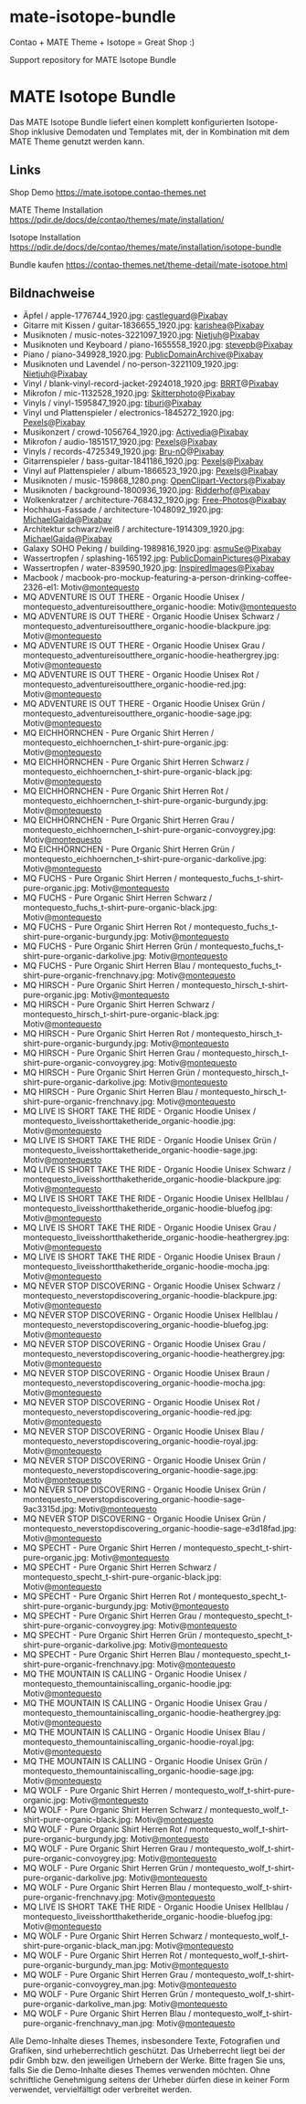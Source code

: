 # mate-isotope-bundle
Contao + MATE Theme + Isotope = Great Shop :)

Support repository for MATE Isotope Bundle

# MATE Isotope Bundle

Das MATE Isotope Bundle liefert einen komplett konfigurierten Isotope-Shop inklusive Demodaten und Templates mit, der in Kombination mit dem MATE Theme genutzt werden kann.

## Links

Shop Demo
https://mate.isotope.contao-themes.net

MATE Theme Installation
https://pdir.de/docs/de/contao/themes/mate/installation/

Isotope Installation
https://pdir.de/docs/de/contao/themes/mate/installation/isotope-bundle

Bundle kaufen
https://contao-themes.net/theme-detail/mate-isotope.html

## Bildnachweise

* Äpfel / apple-1776744_1920.jpg: [castleguard](https://pixabay.com/users/castleguard-2970404/)@[Pixabay](https://pixabay.com/photos/apple-autumn-leaf-still-life-1776744/)
* Gitarre mit Kissen / guitar-1836655_1920.jpg: [karishea](https://pixabay.com/users/karishea-10087552/)@[Pixabay](https://pixabay.com/photos/guitar-music-acoustic-guitar-1836655/)
* Musiknoten / music-notes-3221097_1920.jpg: [Nietjuh](https://pixabay.com/users/nietjuh-2218222/)@[Pixabay](https://pixabay.com/photos/music-notes-music-melody-sound-3221097/)
* Musiknoten und Keyboard / piano-1655558_1920.jpg: [stevepb](https://pixabay.com/users/stevepb-282134/)@[Pixabay](https://pixabay.com/photos/piano-music-score-music-sheet-1655558/)
* Piano / piano-349928_1920.jpg: [PublicDomainArchive](https://pixabay.com/users/publicdomainarchive-262011/)@[Pixabay](https://pixabay.com/photos/piano-grand-piano-musical-instrument-349928/)
* Musiknoten und Lavendel / no-person-3221109_1920.jpg: [Nietjuh](https://pixabay.com/users/nietjuh-2218222/)@[Pixabay](https://pixabay.com/photos/no-person-paper-lavender-background-3221109/)
* Vinyl / blank-vinyl-record-jacket-2924018_1920.jpg: [BRRT](https://pixabay.com/users/brrt-122519/)@[Pixabay](https://pixabay.com/photos/blank-vinyl-record-jacket-record-2924018/)
* Mikrofon / mic-1132528_1920.jpg: [Skitterphoto](https://pixabay.com/users/skitterphoto-324082/)@[Pixabay](https://pixabay.com/photos/mic-microphone-sound-check-sing-1132528/)
* Vinyls / vinyl-1595847_1920.jpg: [tiburi](https://pixabay.com/users/tiburi-2851152/)@[Pixabay](https://pixabay.com/photos/vinyl-retro-plastic-old-black-1595847/)
* Vinyl und Plattenspieler / electronics-1845272_1920.jpg: [Pexels](https://pixabay.com/users/pexels-2286921/)@[Pixabay](https://pixabay.com/photos/electronics-music-music-player-1845272/)
* Musikonzert / crowd-1056764_1920.jpg: [Activedia](https://pixabay.com/users/activedia-665768/)@[Pixabay](https://pixabay.com/photos/crowd-dance-party-people-1056764/)
* Mikrofon / audio-1851517_1920.jpg: [Pexels](https://pixabay.com/users/pexels-2286921/)@[Pixabay](https://pixabay.com/photos/audio-microphone-bokeh-bright-1851517/)
* Vinyls / records-4725349_1920.jpg: [Bru-nO](https://pixabay.com/users/bru-no-1161770/)@[Pixabay](https://pixabay.com/photos/records-vinyl-music-4725349/)
* Gitarrenspieler / bass-guitar-1841186_1920.jpg: [Pexels](https://pixabay.com/users/pexels-2286921/)@[Pixabay](https://pixabay.com/photos/bass-guitar-chord-close-up-1841186/)
* Vinyl auf Plattenspieler / album-1866523_1920.jpg: [Pexels](https://pixabay.com/users/pexels-2286921/)@[Pixabay](https://pixabay.com/photos/album-vinyl-record-player-record-1866523/)
* Musiknoten / music-159868_1280.png: [OpenClipart-Vectors](https://pixabay.com/users/openclipart-vectors-30363/)@[Pixabay](https://pixabay.com/vectors/music-notes-clef-159868/)
* Musiknoten / background-1800936_1920.jpg: [Ridderhof](https://pixabay.com/users/ridderhof-3351731/)@[Pixabay](https://pixabay.com/illustrations/background-music-nuts-music-notes-1800936/)
* Wolkenkratzer / architecture-768432_1920.jpg: [Free-Photos](https://pixabay.com/de/users/free-photos-242387/)@[Pixabay](https://pixabay.com/de/photos/architektur-wolkenkratzer-768432/)
* Hochhaus-Fassade / architecture-1048092_1920.jpg: [MichaelGaida](https://pixabay.com/de/users/michaelgaida-652234/)@[Pixabay](https://pixabay.com/de/photos/architektur-modern-gebäude-fassade-1048092/)
* Architektur schwarz/weiß / architecture-1914309_1920.jpg: [MichaelGaida](https://pixabay.com/de/users/michaelgaida-652234/)@[Pixabay](https://pixabay.com/de/photos/gebäude-architektur-1989816/)
* Galaxy SOHO Peking / building-1989816_1920.jpg: [asmuSe]()@[Pixabay](https://pixabay.com/de/users/asmuse-3280612/)
* Wassertropfen / splashing-165192.jpg: [PublicDomainPictures](https://pixabay.com/de/users/publicdomainpictures-14/)@[Pixabay](https://pixabay.com/de/photos/plantschen-spritzen-aqua-wasser-165192/)
* Wassertropfen / water-839590_1920.jpg: [InspiredImages](https://pixabay.com/de/users/inspiredimages-57296/)@[Pixabay](https://pixabay.com/de/photos/wasser-tropfen-blau-flüssigkeit-839590/)
* Macbook / macbook-pro-mockup-featuring-a-person-drinking-coffee-2326-el1: Motiv@[montequesto](https://montequesto.de/)
* MQ ADVENTURE IS OUT THERE - Organic Hoodie Unisex / montequesto_adventureisoutthere_organic-hoodie: Motiv@[montequesto](https://montequesto.de/)
* MQ ADVENTURE IS OUT THERE - Organic Hoodie Unisex Schwarz / montequesto_adventureisoutthere_organic-hoodie-blackpure.jpg: Motiv@[montequesto](https://montequesto.de/)
* MQ ADVENTURE IS OUT THERE - Organic Hoodie Unisex Grau / montequesto_adventureisoutthere_organic-hoodie-heathergrey.jpg: Motiv@[montequesto](https://montequesto.de/)
* MQ ADVENTURE IS OUT THERE - Organic Hoodie Unisex Rot / montequesto_adventureisoutthere_organic-hoodie-red.jpg: Motiv@[montequesto](https://montequesto.de/)
* MQ ADVENTURE IS OUT THERE - Organic Hoodie Unisex Grün / montequesto_adventureisoutthere_organic-hoodie-sage.jpg: Motiv@[montequesto](https://montequesto.de/)
* MQ EICHHÖRNCHEN - Pure Organic Shirt Herren / montequesto_eichhoernchen_t-shirt-pure-organic.jpg: Motiv@[montequesto](https://montequesto.de/)
* MQ EICHHÖRNCHEN - Pure Organic Shirt Herren Schwarz / montequesto_eichhoernchen_t-shirt-pure-organic-black.jpg: Motiv@[montequesto](https://montequesto.de/)
* MQ EICHHÖRNCHEN - Pure Organic Shirt Herren Rot / montequesto_eichhoernchen_t-shirt-pure-organic-burgundy.jpg: Motiv@[montequesto](https://montequesto.de/)
* MQ EICHHÖRNCHEN - Pure Organic Shirt Herren Grau / montequesto_eichhoernchen_t-shirt-pure-organic-convoygrey.jpg: Motiv@[montequesto](https://montequesto.de/)
* MQ EICHHÖRNCHEN - Pure Organic Shirt Herren Grün / montequesto_eichhoernchen_t-shirt-pure-organic-darkolive.jpg: Motiv@[montequesto](https://montequesto.de/)
* MQ FUCHS - Pure Organic Shirt Herren / montequesto_fuchs_t-shirt-pure-organic.jpg: Motiv@[montequesto](https://montequesto.de/)
* MQ FUCHS - Pure Organic Shirt Herren Schwarz / montequesto_fuchs_t-shirt-pure-organic-black.jpg: Motiv@[montequesto](https://montequesto.de/)
* MQ FUCHS - Pure Organic Shirt Herren Rot / montequesto_fuchs_t-shirt-pure-organic-burgundy.jpg: Motiv@[montequesto](https://montequesto.de/)
* MQ FUCHS - Pure Organic Shirt Herren Grün / montequesto_fuchs_t-shirt-pure-organic-darkolive.jpg: Motiv@[montequesto](https://montequesto.de/)
* MQ FUCHS - Pure Organic Shirt Herren Blau / montequesto_fuchs_t-shirt-pure-organic-frenchnavy.jpg: Motiv@[montequesto](https://montequesto.de/)
* MQ HIRSCH - Pure Organic Shirt Herren / montequesto_hirsch_t-shirt-pure-organic.jpg: Motiv@[montequesto](https://montequesto.de/)
* MQ HIRSCH - Pure Organic Shirt Herren Schwarz / montequesto_hirsch_t-shirt-pure-organic-black.jpg: Motiv@[montequesto](https://montequesto.de/)
* MQ HIRSCH - Pure Organic Shirt Herren Rot / montequesto_hirsch_t-shirt-pure-organic-burgundy.jpg: Motiv@[montequesto](https://montequesto.de/)
* MQ HIRSCH - Pure Organic Shirt Herren Grau / montequesto_hirsch_t-shirt-pure-organic-convoygrey.jpg: Motiv@[montequesto](https://montequesto.de/)
* MQ HIRSCH - Pure Organic Shirt Herren Grün / montequesto_hirsch_t-shirt-pure-organic-darkolive.jpg: Motiv@[montequesto](https://montequesto.de/)
* MQ HIRSCH - Pure Organic Shirt Herren Blau / montequesto_hirsch_t-shirt-pure-organic-frenchnavy.jpg: Motiv@[montequesto](https://montequesto.de/)
* MQ LIVE IS SHORT TAKE THE RIDE - Organic Hoodie Unisex / montequesto_liveisshorttaketheride_organic-hoodie.jpg: Motiv@[montequesto](https://montequesto.de/)
* MQ LIVE IS SHORT TAKE THE RIDE - Organic Hoodie Unisex Grün / montequesto_liveisshorttaketheride_organic-hoodie-sage.jpg: Motiv@[montequesto](https://montequesto.de/)
* MQ LIVE IS SHORT TAKE THE RIDE - Organic Hoodie Unisex Schwarz / montequesto_liveisshortthaketheride_organic-hoodie-blackpure.jpg: Motiv@[montequesto](https://montequesto.de/)
* MQ LIVE IS SHORT TAKE THE RIDE - Organic Hoodie Unisex Hellblau / montequesto_liveisshortthaketheride_organic-hoodie-bluefog.jpg: Motiv@[montequesto](https://montequesto.de/)
* MQ LIVE IS SHORT TAKE THE RIDE - Organic Hoodie Unisex Grau / montequesto_liveisshortthaketheride_organic-hoodie-heathergrey.jpg: Motiv@[montequesto](https://montequesto.de/)
* MQ LIVE IS SHORT TAKE THE RIDE - Organic Hoodie Unisex Braun / montequesto_liveisshortthaketheride_organic-hoodie-mocha.jpg: Motiv@[montequesto](https://montequesto.de/)
* MQ NEVER STOP DISCOVERING - Organic Hoodie Unisex Schwarz / montequesto_neverstopdiscovering_organic-hoodie-blackpure.jpg: Motiv@[montequesto](https://montequesto.de/)
* MQ NEVER STOP DISCOVERING - Organic Hoodie Unisex Hellblau / montequesto_neverstopdiscovering_organic-hoodie-bluefog.jpg: Motiv@[montequesto](https://montequesto.de/)
* MQ NEVER STOP DISCOVERING - Organic Hoodie Unisex Grau / montequesto_neverstopdiscovering_organic-hoodie-heathergrey.jpg: Motiv@[montequesto](https://montequesto.de/)
* MQ NEVER STOP DISCOVERING - Organic Hoodie Unisex Braun / montequesto_neverstopdiscovering_organic-hoodie-mocha.jpg: Motiv@[montequesto](https://montequesto.de/)
* MQ NEVER STOP DISCOVERING - Organic Hoodie Unisex Rot / montequesto_neverstopdiscovering_organic-hoodie-red.jpg: Motiv@[montequesto](https://montequesto.de/)
* MQ NEVER STOP DISCOVERING - Organic Hoodie Unisex Blau / montequesto_neverstopdiscovering_organic-hoodie-royal.jpg: Motiv@[montequesto](https://montequesto.de/)
* MQ NEVER STOP DISCOVERING - Organic Hoodie Unisex Grün / montequesto_neverstopdiscovering_organic-hoodie-sage.jpg: Motiv@[montequesto](https://montequesto.de/)
* MQ NEVER STOP DISCOVERING - Organic Hoodie Unisex Grün / montequesto_neverstopdiscovering_organic-hoodie-sage-9ac3315d.jpg: Motiv@[montequesto](https://montequesto.de/)
* MQ NEVER STOP DISCOVERING - Organic Hoodie Unisex Grün / montequesto_neverstopdiscovering_organic-hoodie-sage-e3d18fad.jpg: Motiv@[montequesto](https://montequesto.de/)
* MQ SPECHT - Pure Organic Shirt Herren / montequesto_specht_t-shirt-pure-organic.jpg: Motiv@[montequesto](https://montequesto.de/)
* MQ SPECHT - Pure Organic Shirt Herren Schwarz / montequesto_specht_t-shirt-pure-organic-black.jpg: Motiv@[montequesto](https://montequesto.de/)
* MQ SPECHT - Pure Organic Shirt Herren Rot / montequesto_specht_t-shirt-pure-organic-burgundy.jpg: Motiv@[montequesto](https://montequesto.de/)
* MQ SPECHT - Pure Organic Shirt Herren Grau / montequesto_specht_t-shirt-pure-organic-convoygrey.jpg: Motiv@[montequesto](https://montequesto.de/)
* MQ SPECHT - Pure Organic Shirt Herren Grün / montequesto_specht_t-shirt-pure-organic-darkolive.jpg: Motiv@[montequesto](https://montequesto.de/)
* MQ SPECHT - Pure Organic Shirt Herren Blau / montequesto_specht_t-shirt-pure-organic-frenchnavy.jpg: Motiv@[montequesto](https://montequesto.de/)
* MQ THE MOUNTAIN IS CALLING - Organic Hoodie Unisex / montequesto_themountainiscalling_organic-hoodie.jpg: Motiv@[montequesto](https://montequesto.de/)
* MQ THE MOUNTAIN IS CALLING - Organic Hoodie Unisex Grau / montequesto_themountainiscalling_organic-hoodie-heathergrey.jpg: Motiv@[montequesto](https://montequesto.de/)
* MQ THE MOUNTAIN IS CALLING - Organic Hoodie Unisex Blau / montequesto_themountainiscalling_organic-hoodie-royal.jpg: Motiv@[montequesto](https://montequesto.de/)
* MQ THE MOUNTAIN IS CALLING - Organic Hoodie Unisex Grün / montequesto_themountainiscalling_organic-hoodie-sage.jpg: Motiv@[montequesto](https://montequesto.de/)
* MQ WOLF - Pure Organic Shirt Herren / montequesto_wolf_t-shirt-pure-organic.jpg: Motiv@[montequesto](https://montequesto.de/)
* MQ WOLF - Pure Organic Shirt Herren Schwarz / montequesto_wolf_t-shirt-pure-organic-black.jpg: Motiv@[montequesto](https://montequesto.de/)
* MQ WOLF - Pure Organic Shirt Herren Rot / montequesto_wolf_t-shirt-pure-organic-burgundy.jpg: Motiv@[montequesto](https://montequesto.de/)
* MQ WOLF - Pure Organic Shirt Herren Grau / montequesto_wolf_t-shirt-pure-organic-convoygrey.jpg: Motiv@[montequesto](https://montequesto.de/)
* MQ WOLF - Pure Organic Shirt Herren Grün / montequesto_wolf_t-shirt-pure-organic-darkolive.jpg: Motiv@[montequesto](https://montequesto.de/)
* MQ WOLF - Pure Organic Shirt Herren Blau / montequesto_wolf_t-shirt-pure-organic-frenchnavy.jpg: Motiv@[montequesto](https://montequesto.de/)
* MQ LIVE IS SHORT TAKE THE RIDE - Organic Hoodie Unisex Hellblau / montequesto_liveisshortthaketheride_organic-hoodie-bluefog.jpg: Motiv@[montequesto](https://montequesto.de/)
* MQ WOLF - Pure Organic Shirt Herren Schwarz / montequesto_wolf_t-shirt-pure-organic-black_man.jpg: Motiv@[montequesto](https://montequesto.de/)
* MQ WOLF - Pure Organic Shirt Herren Rot / montequesto_wolf_t-shirt-pure-organic-burgundy_man.jpg: Motiv@[montequesto](https://montequesto.de/)
* MQ WOLF - Pure Organic Shirt Herren Grau / montequesto_wolf_t-shirt-pure-organic-convoygrey_man.jpg: Motiv@[montequesto](https://montequesto.de/)
* MQ WOLF - Pure Organic Shirt Herren Grün / montequesto_wolf_t-shirt-pure-organic-darkolive_man.jpg: Motiv@[montequesto](https://montequesto.de/)
* MQ WOLF - Pure Organic Shirt Herren Blau / montequesto_wolf_t-shirt-pure-organic-frenchnavy_man.jpg: Motiv@[montequesto](https://montequesto.de/)

Alle Demo-Inhalte dieses Themes, insbesondere Texte, Fotografien und Grafiken, sind urheberrechtlich geschützt. Das Urheberrecht liegt bei der pdir Gmbh bzw. den jeweiligen Urhebern der Werke. Bitte fragen Sie uns, falls Sie die Demo-Inhalte dieses Themes verwenden möchten. Ohne schriftliche Genehmigung seitens der Urheber dürfen diese in keiner Form verwendet, vervielfältigt oder verbreitet werden.
